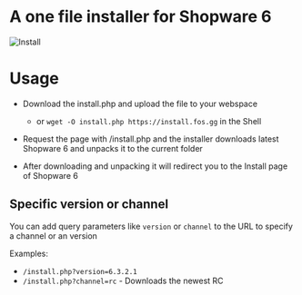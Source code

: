 # A one file installer for Shopware 6

![Install](https://i.imgur.com/sdAXMzV.png)

# Usage

* Download the install.php and upload the file to your webspace
    * or `wget -O install.php https://install.fos.gg` in the Shell

* Request the page with /install.php and the installer downloads latest Shopware 6 and unpacks it to the current folder
* After downloading and unpacking it will redirect you to the Install page of Shopware 6

## Specific version or channel

You can add query parameters like `version` or `channel` to the URL to specify a channel or an version

Examples:

- `/install.php?version=6.3.2.1`
- `/install.php?channel=rc` - Downloads the newest RC
